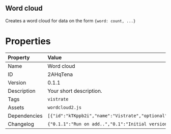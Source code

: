 <h2>Word cloud</h2><p>Creates a word cloud for data on the form <code>{word: count, ...}</code></p>

# Properties

| Property | Value |
| :--- | :--- |
| Name | Word cloud |
| ID | 2AHqTena |
| Version | 0.1.1 |
| Description | Your short description. |
| Tags | `vistrate` |
| Assets | `wordcloud2.js` |
| Dependencies | `[{"id":"kTKppb2i","name":"Vistrate","optional":false}]` |
| Changelog | `{"0.1.1":"Run on add..","0.1":"Initial version."}` |